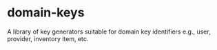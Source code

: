 # domain-keys
A library of key generators suitable for domain key identifiers e.g., user, provider, inventory item, etc.

